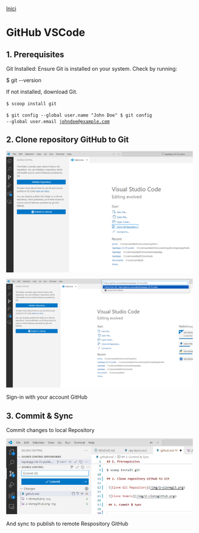 [Inici](README.md) 

# GitHub VSCode

## 1. Prerequisites

Git Installed: Ensure Git is installed on your system. Check by running:

$ git --version

If not installed, download Git.

<code>$ scoop install git
</code>

<code>$ git config --global user.name "John Doe"
$ git config --global user.email johndoe@example.com
</code>

## 2. Clone repository GitHub to Git

 ![Clone Git Repository](/img/1-clonegit.png)

 ![Clone Remote](/img/2-clonegithub.png)

 Sign-in with your account GitHub

 ## 3. Commit & Sync

 Commit changes to local Repository

 ![Commit Changes](/img/3-commit.png)

 And sync to publish to remote Respository GitHub 



